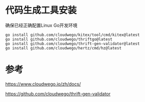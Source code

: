 # 代码生成工具安装

确保已经正确配置Linux Go开发环境

```shell
go install github.com/cloudwego/kitex/tool/cmd/kitex@latest
go install github.com/cloudwego/thriftgo@latest
go install github.com/cloudwego/thrift-gen-validator@latest
go install github.com/cloudwego/hertz/cmd/hz@latest
```

# 参考
https://www.cloudwego.io/zh/docs/

https://github.com/cloudwego/thrift-gen-validator